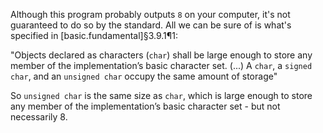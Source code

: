 Although this program probably outputs `8` on your computer, it's not guaranteed to do so by the standard. All we can be sure of is what's specified in [basic.fundamental]§3.9.1¶1:

"Objects declared as characters (`char`) shall be large enough to store any member of the implementation’s basic character set. (...) A `char`, a `signed char`, and an `unsigned char` occupy the same amount of storage"

So `unsigned char` is the same size as `char`, which is large enough to store any member of the implementation’s basic character set - but not necessarily 8.